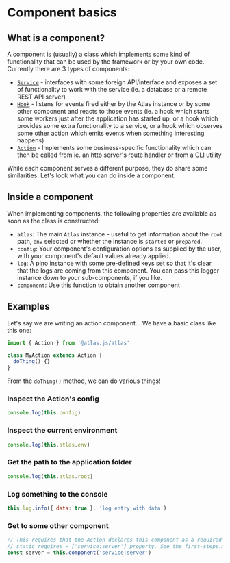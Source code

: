 # Component basics

## What is a component?

A component is (usually) a class which implements some kind of functionality that can be used by the framework or by your own code. Currently there are 3 types of components:

- [`Service`](writing-services.md) - interfaces with some foreign API/interface and exposes a set of functionality to work with the service (ie. a database or a remote REST API server)
- [`Hook`](writing-hooks.md) - listens for events fired either by the Atlas instance or by some other component and reacts to those events (ie. a hook which starts some workers just after the application has started up, or a hook which provides some extra functionality to a service, or a hook which observes some other action which emits events when something interesting happens)
- [`Action`](writing-actions.md) - Implements some business-specific functionality which can then be called from ie. an http server's route handler or from a CLI utility

While each component serves a different purpose, they do share some similarities. Let's look what you can do inside a component.

## Inside a component

When implementing components, the following properties are available as soon as the class is constructed:

- `atlas`: The main `Atlas` instance - useful to get information about the `root` path, `env` selected or whether the instance is `started` or `prepared`.
- `config`: Your component's configuration options as supplied by the user, with your component's default values already applied.
- `log`: A [pino][pino-home] instance with some pre-defined keys set so that it's clear that the logs are coming from this component. You can pass this logger instance down to your sub-components, if you like.
- `component`: Use this function to obtain another component

## Examples

Let's say we are writing an action component... We have a basic class like this one:

```js
import { Action } from '@atlas.js/atlas'

class MyAction extends Action {
  doThing() {}
}
```

From the `doThing()` method, we can do various things!

### Inspect the Action's config

```js
console.log(this.config)
```

### Inspect the current environment

```js
console.log(this.atlas.env)
```

### Get the path to the application folder

```js
console.log(this.atlas.root)
```

### Log something to the console

```js
this.log.info({ data: true }, 'log entry with data')
```

### Get to some other component

```js
// This requires that the Action declares this component as a required dependency via a
// static requires = ['service:server'] property. See the first-steps.md document for more info.
const server = this.component('service:server')
```

[pino-home]: https://www.npmjs.com/package/pino

